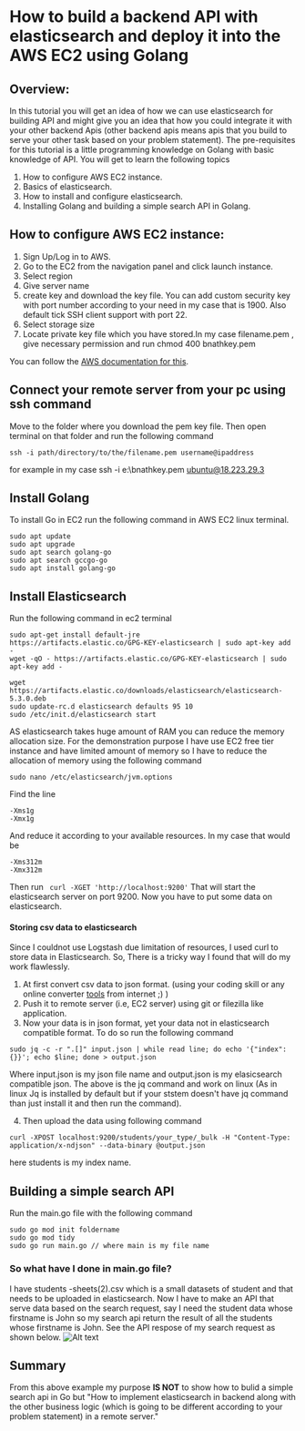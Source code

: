 # How to build a backend API with elasticsearch and deploy it into the AWS EC2 using Golang
## Overview:
In this tutorial you will get an idea of how we can use elasticsearch for building API and might give you an idea that how you could integrate it with your other backend Apis (other backend apis means apis that you build to serve your other task based on your problem statement). The pre-requisites for this tutorial is a little programming knowledge on Golang with basic knowledge of API. 
You will get to learn the following topics
1. How to configure AWS EC2 instance.
2. Basics of elasticsearch.
3. How to install and configure elasticsearch.
4. Installing Golang and building a simple search API in Golang.

## How to configure AWS EC2 instance:
1. Sign Up/Log in to AWS.
2. Go to the EC2 from the navigation panel and click launch instance.
3. Select region 
4. Give server name
5. create key and download the key file. You can add custom security key with port number according to your need in my case that is 1900. Also default tick SSH client support with port 22.
6. Select storage size
7. Locate private key file which you have stored.In my case filename.pem , give necessary permission and run chmod 400 bnathkey.pem

You can follow the [AWS documentation for this](https://docs.aws.amazon.com/efs/latest/ug/gs-step-one-create-ec2-resources.html).

## Connect your remote server from your pc using ssh command
Move to the folder where you download the pem key file.
Then open terminal on that folder and run the following command
```
ssh -i path/directory/to/the/filename.pem username@ipaddress
```
for example in my case ssh -i e:\bnathkey.pem ubuntu@18.223.29.3


## Install Golang
To install Go in EC2 run the following command in AWS EC2 linux terminal.
```
sudo apt update
sudo apt upgrade
sudo apt search golang-go
sudo apt search gccgo-go
sudo apt install golang-go
```
## Install Elasticsearch
Run the following command in ec2 terminal
```
sudo apt-get install default-jre
https://artifacts.elastic.co/GPG-KEY-elasticsearch | sudo apt-key add -
wget -qO - https://artifacts.elastic.co/GPG-KEY-elasticsearch | sudo apt-key add -

wget https://artifacts.elastic.co/downloads/elasticsearch/elasticsearch-5.3.0.deb
sudo update-rc.d elasticsearch defaults 95 10
sudo /etc/init.d/elasticsearch start
```
AS elasticsearch takes huge amount of RAM you can reduce the memory allocation size.
For the demonstration purpose I have use EC2 free tier instance and have limited amount of memory so I have to reduce the allocation of memory using the following command
```
sudo nano /etc/elasticsearch/jvm.options
```
Find the line
```
-Xms1g
-Xmx1g
```
And reduce it according to your available resources. In my case that would be
```
-Xms312m
-Xmx312m
```
Then run 
``` curl -XGET 'http://localhost:9200'```
That will start the elasticsearch server on port 9200.
Now you have to put some data on elasticsearch.

#### Storing csv data to elasticsearch
Since I couldnot use Logstash due limitation of resources, I used curl to store data in Elasticsearch.
So, There is a tricky way I found that will do my work flawlessly.
1. At first convert csv data to json format. (using your coding skill or any online converter [tools](https://jsonformatter.org/) from internet ;) )
2. Push it to remote server (i.e, EC2 server) using git or filezilla like application.
3. Now your data is in json format, yet your data not in elasticsearch compatible format. To do so run the following command
```
sudo jq -c -r ".[]" input.json | while read line; do echo '{"index":{}}'; echo $line; done > output.json
```
Where input.json is my json file name and  output.json is my elasicsearch compatible json.
The above is the jq command and work on linux (As in linux Jq is installed by default but if your ststem doesn't have jq command than just install it and then run the command).

4. Then upload the data using following command 
```
curl -XPOST localhost:9200/students/your_type/_bulk -H "Content-Type: application/x-ndjson" --data-binary @output.json
```
here students is my index name.

## Building a simple search API 
Run the main.go file with the following command
```
sudo go mod init foldername
sudo go mod tidy
sudo go run main.go // where main is my file name 
```
### So what have I done in main.go file?
I have students -sheets(2).csv which is a small datasets of student and that needs to be uploaded in elasticsearch. Now I have to make an API that serve data based on the search request, say I need the student data whose firstname is John so my search api return the result of all the students whose firstname is John. See the API respose of my search request as shown below.
<img title="" alt="Alt text" src="https://github.com/ldtalent/bhargavn-backend-search-api-using-elasticsearch-golang-or-python-in-a-AWS-EC2/blob/main/sc1.PNG">

## Summary
From this above example my purpose **IS NOT** to show how to bulid a simple search api in Go but "How to implement elasticsearch in backend along with the other business logic (which is going to be different according to your problem statement) in a remote server."
